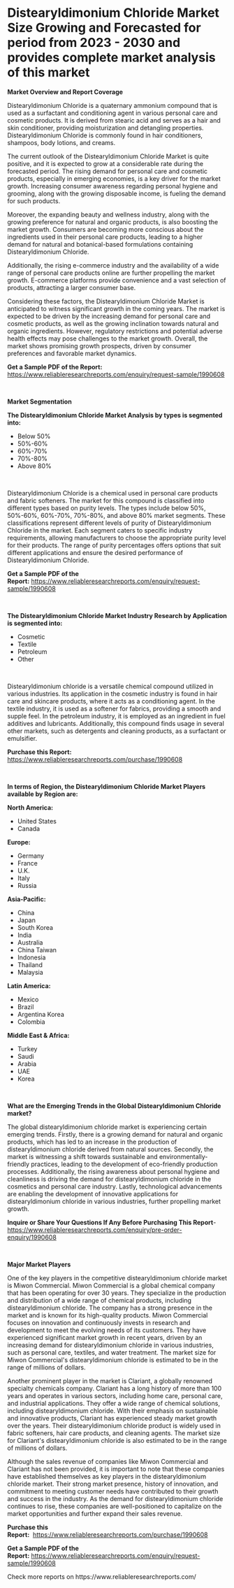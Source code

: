 <p><h1>Distearyldimonium Chloride Market Size Growing and Forecasted for period from 2023 - 2030 and provides complete market analysis of this market</h1></p><p><strong>Market Overview and Report Coverage</strong></p>
<p><p>Distearyldimonium Chloride is a quaternary ammonium compound that is used as a surfactant and conditioning agent in various personal care and cosmetic products. It is derived from stearic acid and serves as a hair and skin conditioner, providing moisturization and detangling properties. Distearyldimonium Chloride is commonly found in hair conditioners, shampoos, body lotions, and creams.</p><p>The current outlook of the Distearyldimonium Chloride Market is quite positive, and it is expected to grow at a considerable rate during the forecasted period. The rising demand for personal care and cosmetic products, especially in emerging economies, is a key driver for the market growth. Increasing consumer awareness regarding personal hygiene and grooming, along with the growing disposable income, is fueling the demand for such products.</p><p>Moreover, the expanding beauty and wellness industry, along with the growing preference for natural and organic products, is also boosting the market growth. Consumers are becoming more conscious about the ingredients used in their personal care products, leading to a higher demand for natural and botanical-based formulations containing Distearyldimonium Chloride.</p><p>Additionally, the rising e-commerce industry and the availability of a wide range of personal care products online are further propelling the market growth. E-commerce platforms provide convenience and a vast selection of products, attracting a larger consumer base.</p><p>Considering these factors, the Distearyldimonium Chloride Market is anticipated to witness significant growth in the coming years. The market is expected to be driven by the increasing demand for personal care and cosmetic products, as well as the growing inclination towards natural and organic ingredients. However, regulatory restrictions and potential adverse health effects may pose challenges to the market growth. Overall, the market shows promising growth prospects, driven by consumer preferences and favorable market dynamics.</p></p>
<p><strong>Get a Sample PDF of the Report:</strong> <a href="https://www.reliableresearchreports.com/enquiry/request-sample/1990608">https://www.reliableresearchreports.com/enquiry/request-sample/1990608</a></p>
<p>&nbsp;</p>
<p><strong>Market Segmentation</strong></p>
<p><strong>The Distearyldimonium Chloride Market Analysis by types is segmented into:</strong></p>
<p><ul><li>Below 50%</li><li>50%-60%</li><li>60%-70%</li><li>70%-80%</li><li>Above 80%</li></ul></p>
<p>&nbsp;</p>
<p><p>Distearyldimonium Chloride is a chemical used in personal care products and fabric softeners. The market for this compound is classified into different types based on purity levels. The types include below 50%, 50%-60%, 60%-70%, 70%-80%, and above 80% market segments. These classifications represent different levels of purity of Distearyldimonium Chloride in the market. Each segment caters to specific industry requirements, allowing manufacturers to choose the appropriate purity level for their products. The range of purity percentages offers options that suit different applications and ensure the desired performance of Distearyldimonium Chloride.</p></p>
<p><strong>Get a Sample PDF of the Report:</strong>&nbsp;<a href="https://www.reliableresearchreports.com/enquiry/request-sample/1990608">https://www.reliableresearchreports.com/enquiry/request-sample/1990608</a></p>
<p>&nbsp;</p>
<p><strong>The Distearyldimonium Chloride Market Industry Research by Application is segmented into:</strong></p>
<p><ul><li>Cosmetic</li><li>Textile</li><li>Petroleum</li><li>Other</li></ul></p>
<p>&nbsp;</p>
<p><p>Distearyldimonium chloride is a versatile chemical compound utilized in various industries. Its application in the cosmetic industry is found in hair care and skincare products, where it acts as a conditioning agent. In the textile industry, it is used as a softener for fabrics, providing a smooth and supple feel. In the petroleum industry, it is employed as an ingredient in fuel additives and lubricants. Additionally, this compound finds usage in several other markets, such as detergents and cleaning products, as a surfactant or emulsifier.</p></p>
<p><strong>Purchase this Report:</strong>&nbsp; <a href="https://www.reliableresearchreports.com/purchase/1990608">https://www.reliableresearchreports.com/purchase/1990608</a></p>
<p>&nbsp;</p>
<p><strong>In terms of Region, the Distearyldimonium Chloride Market Players available by Region are:</strong></p>
<p>
    <p> <strong> North America: </strong>
        <ul>
            <li>United States</li>
            <li>Canada</li>
        </ul>
        </p> 
    <p> <strong> Europe: </strong>
        <ul>
            <li>Germany</li>
            <li>France</li>
            <li>U.K.</li>
            <li>Italy</li>
            <li>Russia</li>
        </ul>
        </p> 
    <p> <strong> Asia-Pacific: </strong>
        <ul>
            <li>China</li>
            <li>Japan</li>
            <li>South Korea</li>
            <li>India</li>
            <li>Australia</li>
            <li>China Taiwan</li>
            <li>Indonesia</li>
            <li>Thailand</li>
            <li>Malaysia</li>
        </ul>
        </p> 
    <p> <strong> Latin America: </strong>
        <ul>
            <li>Mexico</li>
            <li>Brazil</li>
            <li>Argentina Korea</li>
            <li>Colombia</li>
        </ul>
        </p> 
    <p> <strong> Middle East & Africa: </strong>
        <ul>
            <li>Turkey</li>
            <li>Saudi</li>
            <li>Arabia</li>
            <li>UAE</li>
            <li>Korea</li>
        </ul>
    </p>
    </p>
<p>&nbsp;</p>
<p><strong>What are the Emerging Trends in the Global Distearyldimonium Chloride market?</strong></p>
<p><p>The global distearyldimonium chloride market is experiencing certain emerging trends. Firstly, there is a growing demand for natural and organic products, which has led to an increase in the production of distearyldimonium chloride derived from natural sources. Secondly, the market is witnessing a shift towards sustainable and environmentally-friendly practices, leading to the development of eco-friendly production processes. Additionally, the rising awareness about personal hygiene and cleanliness is driving the demand for distearyldimonium chloride in the cosmetics and personal care industry. Lastly, technological advancements are enabling the development of innovative applications for distearyldimonium chloride in various industries, further propelling market growth.</p></p>
<p><strong>Inquire or Share Your Questions If Any Before Purchasing This Report</strong>- <a href="https://www.reliableresearchreports.com/enquiry/pre-order-enquiry/1990608">https://www.reliableresearchreports.com/enquiry/pre-order-enquiry/1990608</a></p>
<p>&nbsp;</p>
<p><strong>Major Market Players</strong></p>
<p><p>One of the key players in the competitive distearyldimonium chloride market is Miwon Commercial. Miwon Commercial is a global chemical company that has been operating for over 30 years. They specialize in the production and distribution of a wide range of chemical products, including distearyldimonium chloride. The company has a strong presence in the market and is known for its high-quality products. Miwon Commercial focuses on innovation and continuously invests in research and development to meet the evolving needs of its customers. They have experienced significant market growth in recent years, driven by an increasing demand for distearyldimonium chloride in various industries, such as personal care, textiles, and water treatment. The market size for Miwon Commercial's distearyldimonium chloride is estimated to be in the range of millions of dollars.</p><p>Another prominent player in the market is Clariant, a globally renowned specialty chemicals company. Clariant has a long history of more than 100 years and operates in various sectors, including home care, personal care, and industrial applications. They offer a wide range of chemical solutions, including distearyldimonium chloride. With their emphasis on sustainable and innovative products, Clariant has experienced steady market growth over the years. Their distearyldimonium chloride product is widely used in fabric softeners, hair care products, and cleaning agents. The market size for Clariant's distearyldimonium chloride is also estimated to be in the range of millions of dollars.</p><p>Although the sales revenue of companies like Miwon Commercial and Clariant has not been provided, it is important to note that these companies have established themselves as key players in the distearyldimonium chloride market. Their strong market presence, history of innovation, and commitment to meeting customer needs have contributed to their growth and success in the industry. As the demand for distearyldimonium chloride continues to rise, these companies are well-positioned to capitalize on the market opportunities and further expand their sales revenue.</p></p>
<p><strong>Purchase this Report:</strong>&nbsp;&nbsp;<a href="https://www.reliableresearchreports.com/purchase/1990608">https://www.reliableresearchreports.com/purchase/1990608</a></p>
<p></p>
<p><strong>Get a Sample PDF of the Report:</strong>&nbsp;<a href="https://www.reliableresearchreports.com/enquiry/request-sample/1990608">https://www.reliableresearchreports.com/enquiry/request-sample/1990608</a></p>
<p>Check more reports on https://www.reliableresearchreports.com/</p>